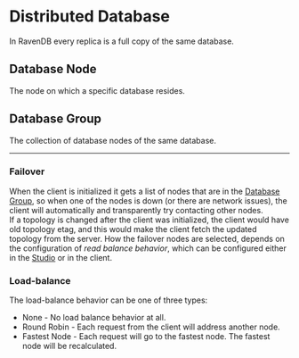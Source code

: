 # Distributed Database

In RavenDB every replica is a full copy of the same database.

## Database Node

The node on which a specific database resides.

## Database Group

The collection of database nodes of the same database.

---
### Failover
When the client is initialized it gets a list of nodes that are in the [Database Group](../../glossary/database-group), so when one of the nodes is down (or there are network issues), the client will automatically and transparently try contacting other nodes.  
If a topology is changed after the client was initialized, the client would have old topology etag, and this would make the client fetch the updated topology from the server.
How the failover nodes are selected, depends on the configuration of *read balance behavior*, which can be configured either in the [Studio](../../studio/server/client-configuration) or in the client.  

### Load-balance
The load-balance behavior can be one of three types:  

  * None - No load balance behavior at all.  
  * Round Robin - Each request from the client will address another node.  
  * Fastest Node - Each request will go to the fastest node. The fastest node will be recalculated.  